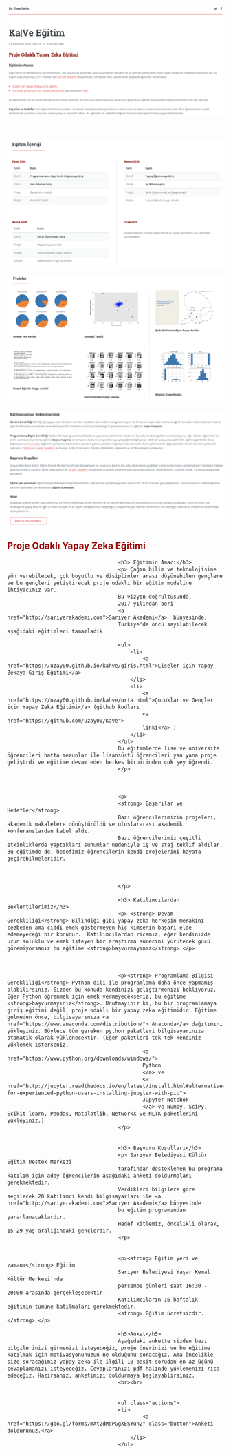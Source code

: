![](2018/images/1.png)
<BR><BR><BR><BR>
![](2018/images/3.png)
 <BR><BR>
![](2018/images/4.png)
<BR><BR>
![](2018/images/2.png)


<h2>
										<font color=#990000> 
										Proje Odaklı Yapay Zeka Eğitimi
										</font> </h2>

										<h3> Eğitimin Amacı</h3>
										<p> Çağın bilim ve teknolojisine yön verebilecek, çok boyutlu ve disiplinler arası düşünebilen gençlere ve bu gençleri yetiştirecek proje odaklı bir eğitim modeline ihtiyacımız var. 	
										Bu vizyon doğrultusunda,	
										2017 yılından beri
										<a href="http://sariyerakademi.com">Sarıyer Akademi</a>  bünyesinde,
										Türkiye'de öncü sayılabilecek aşağıdaki eğitimleri tamamladık.

										<ul>
											<li>
												<a href="https://uzay00.github.io/kahve/giris.html">Liseler için Yapay Zekaya Giriş Eğitimi</a>
											</li>
											<li>
												<a href="https://uzay00.github.io/kahve/orta.html">Çocuklar ve Gençler için Yapay Zeka Eğitimi</a> (github kodları 
												<a href="https://github.com/uzay00/KaVe">
												linki</a> )
											</li>
										</ul>
										Bu eğitimlerde lise ve üniversite öğrencileri hatta mezunlar ile lisansüstü öğrencileri yan yana proje geliştrdi ve eğitime devam eden herkes birbirinden çok şey öğrendi.
										</p>
										

										
										<p>
										<strong> Başarılar ve Hedefler</strong>
										Bazı öğrencilerimizin projeleri, akademik makalelere dönüştürüldü ve uluslararası akademik konferanslardan kabul aldı.
										Bazı öğrencilerimiz çeşitli etkinliklerde yaptıkları sunumlar nedeniyle iş ve staj teklif aldılar. Bu eğitimde de, hedefimiz öğrencilerin kendi projelerini hayata geçirebilmeleridir.


										
										</p>

										<h3> Katılımcılardan Beklentilerimiz</h3>
										<p> <strong> Devam Gerekliliği</strong> Bilindiği gibi yapay zeka herkesin merakını cezbeden ama ciddi emek göstermeyen hiç kimsenin başarı elde edemeyeceği bir konudur.  Katılımcılardan ricamız, eğer kendinizde uzun soluklu ve emek isteyen bir araştırma sürecini yürütecek gücü göremiyorsanız bu eğitime <strong>başvurmayınız</strong>.</p>


										
										<p><strong> Programlama Bilgisi Gerekliliği</strong> Python dili ile programlama daha önce yapmamış olabilirsiniz. Sizden bu konuda kendinizi geliştirmenizi bekliyoruz. Eğer Python öğrenmek için emek vermeyecekseniz, bu eğitime <strong>başvurmayınız</strong>. Unutmayınız ki, bu bir programlamaya giriş eğitimi değil, proje odaklı bir yapay zeka eğitimidir. Eğitime gelmeden önce, bilgisayarınıza <a href="https://www.anaconda.com/distribution/"> Anaconda</a> dağıtımını yükleyiniz. Böylece tüm gereken python paketleri bilgisayarınıza otomatik olarak yüklenecektir. (Eğer paketleri tek tek kendiniz yüklemek isterseniz,
												<a href="https://www.python.org/downloads/windows/">
												Python 
												</a> ve 
												<a href="http://jupyter.readthedocs.io/en/latest/install.html#alternative-for-experienced-python-users-installing-jupyter-with-pip">
												Jupyter Notebok 
												</a> ve Numpy, SciPy, Scikit-learn, Pandas, Matplotlib, NetworkX ve NLTK paketlerini yükleyiniz.)
										</p>
										
										
										<h3> Başvuru Koşulları</h3>
										<p> Sarıyer Belediyesi Kültür Eğitim Destek Merkezi 
										tarafından desteklenen bu programa katılım için aday öğrencilerin aşağıdaki anketi doldurmaları gerekmektedir. 
										Verdikleri bilgilere göre seçilecek 20 katılımcı kendi bilgisayarları ile <a href="http://sariyerakademi.com">Sarıyer Akademi</a> bünyesinde 
										bu eğitim programından yararlanacaklardır. 
										Hedef kitlemiz, öncelikli olarak, 15-29 yaş aralığındaki gençlerdir. 
										</p>


										<p><strong> Eğitim yeri ve zamanı</strong> Eğitim
										Sarıyer Belediyesi Yaşar Kemal Kültür Merkezi’nde
										perşembe günleri saat 16:30 - 20:00 arasında gerçekleşecektir.
										Katılımcıların 16 haftalık eğitimin tümüne katılmaları gerekmektedir.
										<strong> Eğitim ücretsizdir.</strong> </p>

										<h5>Anket</h5>
										Aşağıdaki ankette sizden bazı bilgilerinizi girmenizi isteyeceğiz, proje önerinizi ve bu eğitime katılmak için motivasyonunuzun ne olduğunu soracağız. Ama öncelikle size soracağımız yapay zeka ile ilgili 10 basit sorudan en az üçünü cevaplamanızı isteyeceğiz. Cevaplarınızı pdf halinde yüklemenizi rica edeceğiz. Hazırsanız, anketimizi doldurmaya başlayablirsiniz.
										<br><br>


										<ul class="actions">
										<li>
												<a href="https://goo.gl/forms/mAt2dMdPGgXESYun2" class="button">Anketi doldurunuz.</a>
											</li>
										</ul>
										